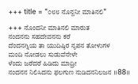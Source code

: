 +++
title = "೦೮೮ ನೊನ್ದನೀ ಮಾತಿನಲಿ"

+++
ನೊಂದನೀ ಮಾತಿನಲಿ ಮಾರುತ   
ನಂದನನು ಸಹದೇವನನು ಕರೆ  
ದೆಂದನಗ್ನಿಯ ತಾ ಯುದಿಷ್ಠಿರ ನೃಪನ ತೋಳುಗಳ  
ಮಂದಿ ನೋಡಲು ಸುಡುವೆನೇಳೇ  
ಳೆಂದು ಜರೆದರೆ ಹಿಡಿದು ಮಾದ್ರೀ  
ನಂದನನ ನಿಲಿಸಿದನು ಫಲಗುಣ ನುಡಿದನನಿಲಜನ    ॥88॥